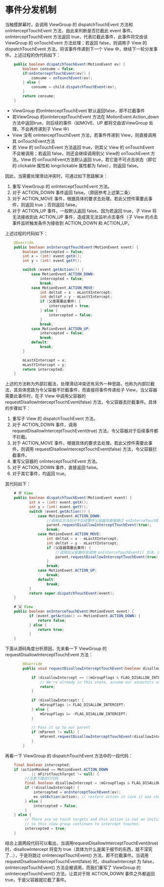 # 事件分发机制
当触摸屏幕时，会调用 ViewGroup 的 dispatchTouchEvent 方法和 onInterceptTouchEvent 方法，由此来判断是否拦截此 event 事件。onInterceptTouchEvent 方法返回 true，代表拦截此事件，此事件将交由该 ViewGroup 的 onTouchEvent 方法处理；若返回 false，则调用子 View 的 dispatchTouchEvent 方法，将该事件传递到下一个 View 中，继续下一轮分发事件。上述过程的伪代码如下：
```java
    public boolean dispatchTouchEvent(MotionEvent ev) {
        boolean consume = false;
        if(onInterceptTouchEvent(ev)) {
            comsume = onTounchEvent(ev);
        } else {
            consume = child.dispatchTouchEvent(ev);
        }
      	return consume;
    }
```
- ViewGroup 的onInterceptTouchEvent 默认返回false，即不拦截事件
- 若ViewGroup 的onInterceptTouchEvent 方法在 MotionEvent.Action_down 方法中返回true，则后续的事件（如MOVE、UP 都将交由该ViewGroup 处理，不会再传递到子 View 中）
- View 没有 onInterceptTouchEvent 方法，若事件传递到 View，则直接调用其 onTouchEvent方法
- 若 View 的 onTouchEvent 方法返回 true，则其父 View 的 onTouchEvent 不会被调用；若返回 false，则还会继续调用到父 View的 onTouchEvent 方法。View 的 onTouchEvent方法默认返回 true，若它是不可点击状态（即它的 clickable 属性和 longclickable 属性都为 false），则返回 false。

因此，当需要处理滑动冲突时，可通过如下思路解决：

1. 重写 ViewGroup 的 onInterceptTouchEvent 方法。
2. 对于 ACTION_DOWN 事件返回 false。（原因参考上述第二条）
3. 对于 ACTION_MOVE 事件，根据具体的要求去处理。若此父控件需要此事件，则返回 true；否则返回 false。
4. 对于 ACTION_UP 事件，一般默认返回 false。因为若返回 true，子 View 将无法接收到此 ACTION_UP 事件，造成其无法监听点击事件（子 View 的点击事件监听触发条件为接收到 ACTION_DOWN 和 ACTION_UP。

上述过程的代码如下：

```java
    @Override
    public boolean onInterceptTouchEvent(MotionEvent event) {
        boolean intercepted = false;
        int x = (int) event.getX();
        int y = (int) event.getY();

        switch (event.getAction()) {
            case MotionEvent.ACTION_DOWN:
                intercepted = false;
                break;
            case MotionEvent.ACTION_MOVE:
                int deltaX = x - mLastXIntercept;
                int deltaY = y - mLastYIntercept;
                if (父类需要此事件) {
                    intercepted = true;
                } else {
                    intercepted = false;
                }
                break;
            case MotionEvent.ACTION_UP:
                intercepted = false;
                break;
            default:
                break;
        }

        mLastXIntercept = x;
        mLastYIntercept = y;
        return intercepted;
    }
```
上述的方法称为外部拦截法，处理滑动冲突还有另外一种思路，也称为内部拦截法，其具体思路为令父容器不拦截事件，而直接将事件传递给子 View，当父容器需要此事件时，在子 View 中调用父容器的 requestDisallowInterceptTouchEvent(false) 方法，令父容器去拦截事件。具体的步骤如下：

1. 重写子 View 的 dispatchTouchEvent  方法。
2. 对于 ACTION_DOWN 事件，调用 requestDisallowInterceptTouchEvent(true) 方法，令父容器对于后续事件都不拦截。
3. 对于 ACTION_MOVE 事件，根据具体的要求去处理。若此父控件需要此事件，则调用 requestDisallowInterceptTouchEvent(false) 方法，令父容器拦截事件。
4. 重写父容器的  onInterceptTouchEvent 方法。
5. 对于 ACTION_DOWN 事件，直接返回 false。
6. 对于其它事件，均返回 true。

其代码如下：
```java
    # 子 View
    public boolean dispatchTouchEvent(MotionEvent event) {
           int x = (int) event.getX();
           int y = (int) event.getY();
           switch (event.getAction()) {
               case MotionEvent.ACTION_DOWN:
                   //调用此方法后对于后续事件父容器将直接跳过 onInterceTouchEvent() 方法，直接传给子 View
                   parent.requestDisallowInterceptTouchEvent(true);
                   break;
               case MotionEvent.ACTION_MOVE:
                   int deltaX = x - mLastXIntercept;
                   int deltaY = y - mLastYIntercept;
                   if (父容器需要此事件) {
                   	   //调用后父容器将会调用 onInterceTouchEvent() 方法，而我们又重写了父容器的 onInterceTouchEvent() 方法，让其对除 ACTION_DOWN 之外的事件都返回 true，即让父容器拦截事件
                       parent.requestDisallowInterceptTouchEvent(true);
                   }
                   break;
               case MotionEvent.ACTION_UP:
                   break;
               default:
                   break;
           }
           return super.dispatchTouchEvent(event);
    }
    
    # 父 View
    public boolean onInterceTouchEvent(MotionEvent event) {
           if (event.getAction() == MotionEvent.ACTION_DOWN) {
               return false;
           } else {
               return true;
           }
    }
```    

下面从源码角度分析原因，先来看一下 ViewGroup 的 requestDisallowInterceptTouchEvent 方法：
```java
        @Override
        public void requestDisallowInterceptTouchEvent(boolean disallowIntercept) {
    
            if (disallowIntercept == ((mGroupFlags & FLAG_DISALLOW_INTERCEPT) != 0)) {
                // We're already in this state, assume our ancestors are too
                return;
            }
    
            if (disallowIntercept) {
                mGroupFlags |= FLAG_DISALLOW_INTERCEPT;
            } else {
                mGroupFlags &= ~FLAG_DISALLOW_INTERCEPT;
            }
    
            // Pass it up to our parent
            if (mParent != null) {
                mParent.requestDisallowInterceptTouchEvent(disallowIntercept);
            }
        }
```
再看一下 ViewGroup 的 dispatchTouchEvent 方法中的一段代码：
```java
    final boolean intercepted;
    if (actionMasked == MotionEvent.ACTION_DOWN
            || mFirstTouchTarget != null) {
         //注意下面这行代码
         final boolean disallowIntercept = (mGroupFlags & FLAG_DISALLOW_INTERCEPT) != 0;
         if (!disallowIntercept) {
             intercepted = onInterceptTouchEvent(ev);
             ev.setAction(action); // restore action in case it was changed
         } else {
             intercepted = false;
         }
    } else {
         // There are no touch targets and this action is not an initial down
         // so this view group continues to intercept touches.
         intercepted = true;
    }
```
结合上面两段代码可以看出，当调用requestDisallowInterceptTouchEvent(true)  时，disallowIntercept 将变为 true（具体为什么是属于细节的东西，就不深究了...），于是将跳过 onInterceptTouchEvent() 方法，即不拦截事件。当调用requestDisallowInterceptTouchEvent(false) 时，disallowIntercept 为 false，onInterceptTouchEvent() 方法会被调用，而我们重写了 ViewGroup 的 onInterceptTouchEvent() 方法，让其对于除 ACTION_DOWN 事件之外都返回 true，于是父容器就拦截了事件。

